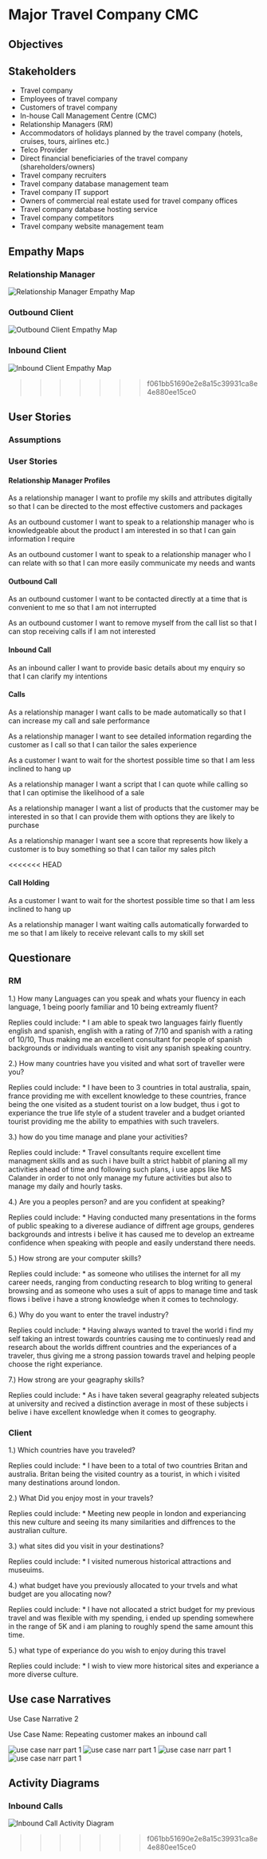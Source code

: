 # Major Travel Company CMC

## Objectives

## Stakeholders
* Travel company
* Employees of travel company
* Customers of travel company
* In-house Call Management Centre (CMC)
* Relationship Managers (RM)
* Accommodators of holidays planned by the travel company (hotels, cruises, tours, airlines etc.)
* Telco Provider
* Direct financial beneficiaries of the travel company (shareholders/owners)
* Travel company recruiters
* Travel company database management team
* Travel company IT support
* Owners of commercial real estate used for travel company offices
* Travel company database hosting service
* Travel company competitors
* Travel company website management team

## Empathy Maps
### Relationship Manager
![Relationship Manager Empathy Map](./em_relationship_manager.jpg)
### Outbound Client
![Outbound Client Empathy Map](./em_outbound_client.jpg)

### Inbound Client
![Inbound Client Empathy Map](./em_inbound_client.png)
>>>>>>> f061bb51690e2e8a15c39931ca8e4e880ee15ce0

## User Stories
### Assumptions
### User Stories
#### Relationship Manager Profiles

As a relationship manager I want to profile my skills and attributes digitally so that I can be directed to the most effective customers and packages

As an outbound customer I want to speak to a relationship manager who is knowledgeable about the product I am interested in so that I can gain information I require

As an outbound customer I want to speak to a relationship manager who I can relate with so that I can more easily communicate my needs and wants 


#### Outbound Call
As an outbound customer I want to be contacted directly at a time that is convenient to me so that I am not interrupted

As an outbound customer I want to remove myself from the call list so that I can stop receiving calls if I am not interested

#### Inbound Call
As an inbound caller I want to provide basic details about my enquiry so that I can clarify my intentions

#### Calls
As a relationship manager I want calls to be made automatically so that I can increase my call and sale performance

As a relationship manager I want to see detailed information regarding the customer as I call so that I can tailor the sales experience

As a customer I want to wait for the shortest possible time so that I am less inclined to hang up

As a relationship manager I want a script that I can quote while calling so that I can optimise the likelihood of a sale

As a relationship manager I want a list of products that the customer may be interested in so that I can provide them with options they are likely to purchase

As a relationship manager I want see a score that represents how likely a customer is to buy something so that I can tailor my sales pitch

<<<<<<< HEAD
#### Call Holding
As a customer I want to wait for the shortest possible time so that I am less inclined to hang up

As a relationship manager I want waiting calls automatically forwarded to me so that I am likely to receive relevant calls to my skill set

## Questionare
### RM
1.) How many Languages can you speak and whats your fluency in each language, 1 being poorly familiar and 10 being extreamly fluent?

Replies could include:
                        * I am able to speak two languages fairly fluently english and spanish, english with a rating of 7/10 and spanish with a rating of 10/10,
                          Thus making me an excellent consultant for people of spanish backgrounds or individuals wanting to visit any spanish speaking country.
        
2.) How many countries have you visited and what sort of traveller were you?

Replies could include:
                        * I have been to 3 countries in total australia, spain, france providing me with excellent knowledge to these countries, france being the 
                        one visited as a student tourist on a low budget, thus i got to experiance the true life style of a student traveler and a budget orianted
                        tourist providing me the ability to empathies with such travelers.
                        
3.) how do you time manage and plane your activities?

Replies could include:
                        * Travel consultants require excellent time managment skills and as such i have built a strict habbit of planing all my activities ahead 
                        of time and following such plans, i use apps like MS Calander in order to not only manage my future activities but also to manage my daily
                        and hourly tasks.

4.) Are you a peoples person? and are you confident at speaking?

Replies could include:
                        * Having conducted many presentations in the forms of public speaking to a diverese audiance of diffrent age groups, genderes backgrounds
                        and intrests i belive it has caused me to develop an extreame confidence when speaking with people and easily understand there needs.
                        
5.) How strong are your computer skills?

Replies could include:
                        * as someone who utilises the internet for all my career needs, ranging from conducting research to blog writing to general browsing 
                        and as someone who uses a suit of apps to manage time and task flows i belive i have a strong knowledge when it comes to technology.

6.) Why do you want to enter the travel industry?

Replies could include:
                        * Having always wanted to travel the world i find my self taking an intrest towards countries causing me to continuesly read and research
                        about the worlds diffrent countries and the experiances of a traveler, thus giving me a strong passion towards travel and helping people 
                        choose the right experiance.

7.) How strong are your geagraphy skills?

Replies could include:
                        * As i have taken several geagraphy releated subjects at university and recived a distinction average in most of these subjects i belive 
                        i have excellent knowledge when it comes to geography.
                        
### Client
1.) Which countries have you traveled?

Replies could include:
                        * I have been to a total of two countries Britan and australia. Britan being the visited country as a tourist, in which i visited 
                        many destinations around london.
                        
2.) What Did you enjoy most in your travels?

Replies could include:
                        * Meeting new people in london and experiancing this new culture and seeing its many similarities and diffrences to the australian
                        culture.
                        
3.) what sites did you visit in your destinations?

Replies could include:
                        * I visited numerous historical attractions and museuims.
                        
4.) what budget have you previously allocated to your trvels and what budget are you allocating now? 

Replies could include:
                        * I have not allocated a strict budget for my previous travel and was flexible with my spending, i ended up spending somewhere in the range of 5K
                        and i am planing to roughly spend the same amount this time.
                        
5.) what type of experiance do you wish to enjoy during this travel

Replies could include:
                        * I wish to view more historical sites and experiance a more diverse culture.
                        
## Use case Narratives
Use Case Narrative 2

Use Case Name: Repeating customer makes an inbound call

![use case narr part 1](./narrative_2_part_1.PNG)
![use case narr part 1](./narrative_2_part_2.PNG)
![use case narr part 1](./narrative_2_part_3.PNG)
![use case narr part 1](./narrative_2_part_4.PNG)


## Activity Diagrams
### Inbound Calls
![Inbound Call Activity Diagram](./ad_inbound_calls.jpg)
>>>>>>> f061bb51690e2e8a15c39931ca8e4e880ee15ce0
